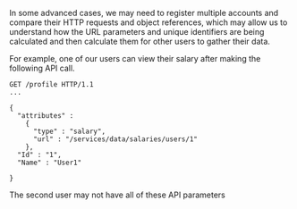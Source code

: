 In some advanced cases, we may need to register multiple accounts and compare their HTTP requests and object references, which may allow us to understand how the URL parameters and unique identifiers are being calculated and then calculate them for other users to gather their data.

For example, one of our users can view their salary after making the following API call.
```http
GET /profile HTTP/1.1
...

{
  "attributes" : 
    {
      "type" : "salary",
      "url" : "/services/data/salaries/users/1"
    },
  "Id" : "1",
  "Name" : "User1"

}
```
The second user may not have all of these API parameters